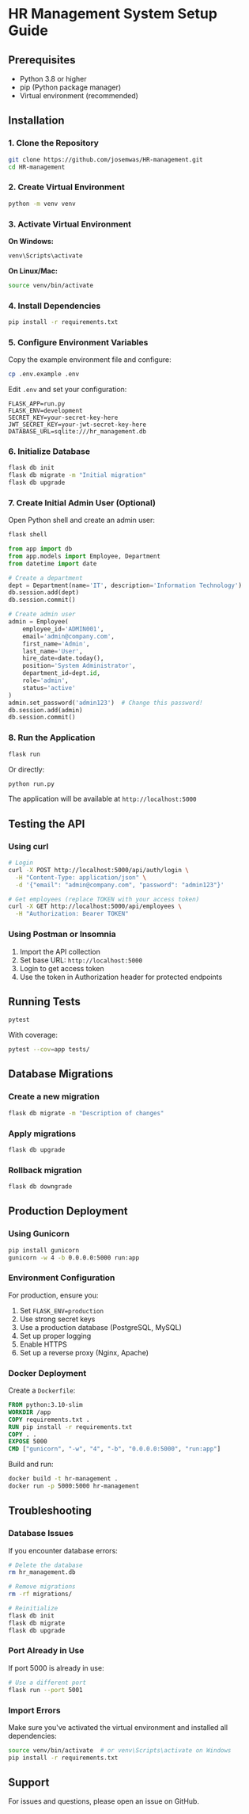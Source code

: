 # HR Management System Setup Guide

## Prerequisites
- Python 3.8 or higher
- pip (Python package manager)
- Virtual environment (recommended)

## Installation

### 1. Clone the Repository
```bash
git clone https://github.com/josemwas/HR-management.git
cd HR-management
```

### 2. Create Virtual Environment
```bash
python -m venv venv
```

### 3. Activate Virtual Environment

**On Windows:**
```bash
venv\Scripts\activate
```

**On Linux/Mac:**
```bash
source venv/bin/activate
```

### 4. Install Dependencies
```bash
pip install -r requirements.txt
```

### 5. Configure Environment Variables
Copy the example environment file and configure:
```bash
cp .env.example .env
```

Edit `.env` and set your configuration:
```
FLASK_APP=run.py
FLASK_ENV=development
SECRET_KEY=your-secret-key-here
JWT_SECRET_KEY=your-jwt-secret-key-here
DATABASE_URL=sqlite:///hr_management.db
```

### 6. Initialize Database
```bash
flask db init
flask db migrate -m "Initial migration"
flask db upgrade
```

### 7. Create Initial Admin User (Optional)
Open Python shell and create an admin user:
```bash
flask shell
```

```python
from app import db
from app.models import Employee, Department
from datetime import date

# Create a department
dept = Department(name='IT', description='Information Technology')
db.session.add(dept)
db.session.commit()

# Create admin user
admin = Employee(
    employee_id='ADMIN001',
    email='admin@company.com',
    first_name='Admin',
    last_name='User',
    hire_date=date.today(),
    position='System Administrator',
    department_id=dept.id,
    role='admin',
    status='active'
)
admin.set_password('admin123')  # Change this password!
db.session.add(admin)
db.session.commit()
```

### 8. Run the Application
```bash
flask run
```

Or directly:
```bash
python run.py
```

The application will be available at `http://localhost:5000`

## Testing the API

### Using curl
```bash
# Login
curl -X POST http://localhost:5000/api/auth/login \
  -H "Content-Type: application/json" \
  -d '{"email": "admin@company.com", "password": "admin123"}'

# Get employees (replace TOKEN with your access token)
curl -X GET http://localhost:5000/api/employees \
  -H "Authorization: Bearer TOKEN"
```

### Using Postman or Insomnia
1. Import the API collection
2. Set base URL: `http://localhost:5000`
3. Login to get access token
4. Use the token in Authorization header for protected endpoints

## Running Tests
```bash
pytest
```

With coverage:
```bash
pytest --cov=app tests/
```

## Database Migrations

### Create a new migration
```bash
flask db migrate -m "Description of changes"
```

### Apply migrations
```bash
flask db upgrade
```

### Rollback migration
```bash
flask db downgrade
```

## Production Deployment

### Using Gunicorn
```bash
pip install gunicorn
gunicorn -w 4 -b 0.0.0.0:5000 run:app
```

### Environment Configuration
For production, ensure you:
1. Set `FLASK_ENV=production`
2. Use strong secret keys
3. Use a production database (PostgreSQL, MySQL)
4. Set up proper logging
5. Enable HTTPS
6. Set up a reverse proxy (Nginx, Apache)

### Docker Deployment
Create a `Dockerfile`:
```dockerfile
FROM python:3.10-slim
WORKDIR /app
COPY requirements.txt .
RUN pip install -r requirements.txt
COPY . .
EXPOSE 5000
CMD ["gunicorn", "-w", "4", "-b", "0.0.0.0:5000", "run:app"]
```

Build and run:
```bash
docker build -t hr-management .
docker run -p 5000:5000 hr-management
```

## Troubleshooting

### Database Issues
If you encounter database errors:
```bash
# Delete the database
rm hr_management.db

# Remove migrations
rm -rf migrations/

# Reinitialize
flask db init
flask db migrate
flask db upgrade
```

### Port Already in Use
If port 5000 is already in use:
```bash
# Use a different port
flask run --port 5001
```

### Import Errors
Make sure you've activated the virtual environment and installed all dependencies:
```bash
source venv/bin/activate  # or venv\Scripts\activate on Windows
pip install -r requirements.txt
```

## Support
For issues and questions, please open an issue on GitHub.
